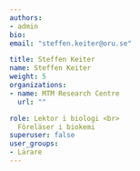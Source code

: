 ```yaml
---
authors:
- admin
bio: 
email: "steffen.keiter@oru.se"

title: Steffen Keiter
name: Steffen Keiter
weight: 5
organizations:
- name: MTM Research Centre
  url: ""

role: Lektor i biologi <br> 
  Föreläser i biokemi
superuser: false
user_groups:
- Lärare
---
```



